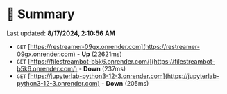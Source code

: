 # 📖 Summary
Last updated: **8/17/2024, 2:10:56 AM**

- `GET` [https://restreamer-09gx.onrender.com](https://restreamer-09gx.onrender.com) - **Up** (22621ms)
- `GET` [https://filestreambot-b5k6.onrender.com/](https://filestreambot-b5k6.onrender.com/) - **Down** (237ms)
- `GET` [https://jupyterlab-python3-12-3.onrender.com](https://jupyterlab-python3-12-3.onrender.com) - **Down** (205ms)
